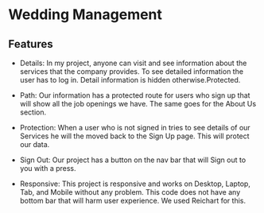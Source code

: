 
# Wedding Management



## Features
- Details:
In my project, anyone can visit and see information about the services that the company provides. To see detailed information the user has to log in. Detail information is hidden otherwise.Protected.

- Path:
Our information has a protected route for users who sign up that will show all the job openings we have. The same goes for the About Us section.

- Protection:
When a user who is not signed in tries to see details of our Services he will the moved back to the Sign Up page. This will protect our data.

- Sign Out:
Our project has a button on the nav bar that will Sign out to you with a press.

- Responsive:
This project is responsive and works on Desktop, Laptop, Tab, and Mobile without any problem. This code does not have any bottom bar that will harm user experience. We used Reichart for this.
